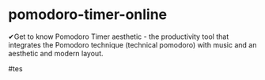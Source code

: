# pomodoro-timer-online
✔Get to know Pomodoro Timer aesthetic - the productivity tool that integrates the Pomodoro technique (technical pomodoro) with music and an aesthetic and modern layout.

#tes
